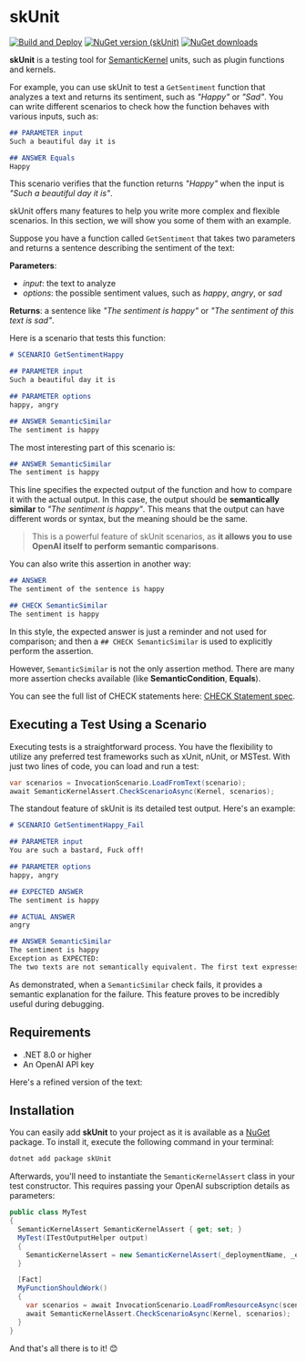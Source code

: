 # skUnit
[![Build and Deploy](https://github.com/mehrandvd/skUnit/actions/workflows/build.yml/badge.svg)](https://github.com/mehrandvd/skUnit/actions/workflows/build.yml)
[![NuGet version (skUnit)](https://img.shields.io/nuget/v/skUnit.svg?style=flat)](https://www.nuget.org/packages/skUnit/)
[![NuGet downloads](https://img.shields.io/nuget/dt/skUnit.svg?style=flat)](https://www.nuget.org/packages/skUnit)

**skUnit** is a testing tool for [SemanticKernel](https://github.com/microsoft/semantic-kernel) units, such as plugin functions and kernels.

For example, you can use skUnit to test a `GetSentiment` function that analyzes a text and returns its sentiment, such as _"Happy"_ or _"Sad"_.
You can write different scenarios to check how the function behaves with various inputs, such as:

```md
## PARAMETER input
Such a beautiful day it is

## ANSWER Equals
Happy
```

This scenario verifies that the function returns _"Happy"_ when the input is _"Such a beautiful day it is"_.

skUnit offers many features to help you write more complex and flexible scenarios. In this section, we will show you some of them with an example.

Suppose you have a function called `GetSentiment` that takes two parameters and returns a sentence describing the sentiment of the text:

**Parameters**:
  - _input_: the text to analyze
  - _options_: the possible sentiment values, such as _happy_, _angry_, or _sad_
  
**Returns**: a sentence like _"The sentiment is happy"_ or _"The sentiment of this text is sad"_.

Here is a scenario that tests this function:

```md
# SCENARIO GetSentimentHappy

## PARAMETER input
Such a beautiful day it is

## PARAMETER options
happy, angry

## ANSWER SemanticSimilar
The sentiment is happy
```

The most interesting part of this scenario is:

```md
## ANSWER SemanticSimilar
The sentiment is happy
```
This line specifies the expected output of the function and how to compare it with the actual output. 
In this case, the output should be **semantically similar** to _"The sentiment is happy"_.
This means that the output can have different words or syntax, but the meaning should be the same.

> This is a powerful feature of skUnit scenarios, as **it allows you to use OpenAI itself to perform semantic comparisons**.

You can also write this assertion in another way:

```md
## ANSWER
The sentiment of the sentence is happy

## CHECK SemanticSimilar
The sentiment is happy
```

In this style, the expected answer is just a reminder and not used for comparison; 
and then a `## CHECK SemanticSimilar` is used to explicitly perform the assertion.

However, `SemanticSimilar` is not the only assertion method. There are many more assertion checks available (like **SemanticCondition**, **Equals**). 

You can see the full list of CHECK statements here: [CHECK Statement spec](https://github.com/mehrandvd/skunit/blob/main/docs/check-statements-spec.md).

## Executing a Test Using a Scenario
Executing tests is a straightforward process. You have the flexibility to utilize any preferred test frameworks such as xUnit, nUnit, or MSTest. With just two lines of code, you can load and run a test:

```csharp
var scenarios = InvocationScenario.LoadFromText(scenario);
await SemanticKernelAssert.CheckScenarioAsync(Kernel, scenarios);
```

The standout feature of skUnit is its detailed test output. Here's an example:

```md
# SCENARIO GetSentimentHappy_Fail

## PARAMETER input
You are such a bastard, Fuck off!

## PARAMETER options
happy, angry

## EXPECTED ANSWER
The sentiment is happy

## ACTUAL ANSWER
angry

## ANSWER SemanticSimilar
The sentiment is happy
Exception as EXPECTED:
The two texts are not semantically equivalent. The first text expresses anger, while the second text expresses happiness.
```

As demonstrated, when a `SemanticSimilar` check fails, it provides a semantic explanation for the failure. This feature proves to be incredibly useful during debugging.

## Requirements
- .NET 8.0 or higher
- An OpenAI API key


Here's a refined version of the text:

## Installation
You can easily add **skUnit** to your project as it is available as a [NuGet](https://www.nuget.org/packages/skUnit) package. To install it, execute the following command in your terminal:
```bash
dotnet add package skUnit
```

Afterwards, you'll need to instantiate the `SemanticKernelAssert` class in your test constructor. This requires passing your OpenAI subscription details as parameters:
```csharp
public class MyTest
{
  SemanticKernelAssert SemanticKernelAssert { get; set; }
  MyTest(ITestOutputHelper output)
  {
    SemanticKernelAssert = new SemanticKernelAssert(_deploymentName, _endpoint, _apiKey, message => output.WriteLine(message));
  }

  [Fact]
  MyFunctionShouldWork()
  {
    var scenarios = await InvocationScenario.LoadFromResourceAsync(scenario);
    await SemanticKernelAssert.CheckScenarioAsync(Kernel, scenarios);
  }
}
```
And that's all there is to it! 😊
